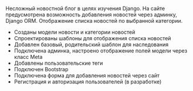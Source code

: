 Несложный новостной блог в целях изучения Django. На сайте предусмотрена возможность добавления новостей через админку, Django ORM. Отображение списка новостей по выбранной категории. 
- Созданы модели новости и категории новостей
- Спроектированы шаблоны для отображения списка новостей 
- Добавлен базовый, родительский шаблон для наследования
- Подключена админка, настроено отображение полей модели через класс Meta
- Добавлены пользовательские теги
- Подключен Bootstrap
- Подключена форма для добавления новостей через сайт
- Регистрация и авторизация пользователей (в разработке)
